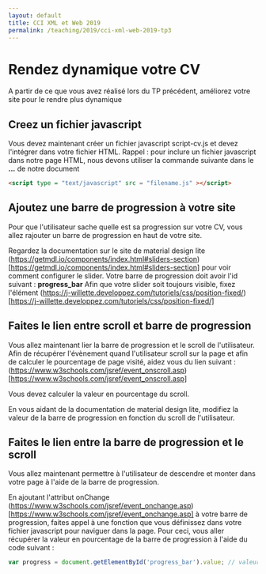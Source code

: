 ```yaml
---
layout: default
title: CCI XML et Web 2019
permalink: /teaching/2019/cci-xml-web-2019-tp3
---
```


# Rendez dynamique votre CV
A partir de ce que vous avez réalisé lors du TP précédent, améliorez votre site pour le rendre plus dynamique

## Creez un fichier javascript
Vous devez maintenant créer un fichier javascript script-cv.js et devez l'intégrer dans votre fichier HTML.
Rappel : pour inclure un fichier javascript dans notre page HTML, nous devons utiliser la commande suivante dans le **<head>...</head>** de notre document
``` html
<script type = "text/javascript" src = "filename.js" ></script>
```

## Ajoutez une barre de progression à votre site
Pour que l'utilisateur sache quelle est sa progression sur votre CV, vous allez rajouter un barre de progression en haut de votre site.

Regardez la documentation sur le site de material design lite (https://getmdl.io/components/index.html#sliders-section)[https://getmdl.io/components/index.html#sliders-section] pour voir comment configurer le slider.
Votre barre de progression doit avoir l'id suivant : **progress_bar**
Afin que votre slider soit toujours visible, fixez l'élément (https://j-willette.developpez.com/tutoriels/css/position-fixed/)[https://j-willette.developpez.com/tutoriels/css/position-fixed/]

## Faites le lien entre scroll et barre de progression
Vous allez maintenant lier la barre de progression et le scroll de l'utilisateur. Afin de récupérer l'évènement quand l'utilisateur scroll sur la page et afin de calculer le pourcentage de page visité, aidez vous du lien suivant : (https://www.w3schools.com/jsref/event_onscroll.asp)[https://www.w3schools.com/jsref/event_onscroll.asp]

Vous devez calculer la valeur en pourcentage du scroll.

En vous aidant de la documentation de material design lite, modifiez la valeur de la barre de progression en fonction du scroll de l'utilisateur.

## Faites le lien entre la barre de progression et le scroll
Vous allez maintenant permettre à l'utilisateur de descendre et monter dans votre page à l'aide de la barre de progression.

En ajoutant l'attribut onChange (https://www.w3schools.com/jsref/event_onchange.asp)[https://www.w3schools.com/jsref/event_onchange.asp] à votre barre de progression, faites appel à une fonction que vous définissez dans votre fichier javascript pour naviguer dans la page.
Pour ceci, vous aller récupérer la valeur en pourcentage de la barre de progression à l'aide du code suivant :
```javascript
var progress = document.getElementById('progress_bar').value; // valeur de la barre de progression
```
